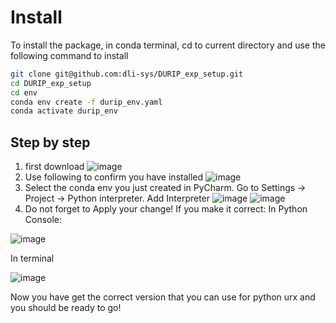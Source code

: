 # Install
To install the package, in conda terminal, cd to current directory and use the following command to install

```bash
git clone git@github.com:dli-sys/DURIP_exp_setup.git
cd DURIP_exp_setup
cd env
conda env create -f durip_env.yaml
conda activate durip_env
```

## Step by step
1. first download
  ![image](https://github.com/dli-sys/DURIP_exp_setup/assets/38682277/7e6998de-ff43-491f-a66a-649db10ff63a)
2. Use following to confirm you have installed
   ![image](https://github.com/dli-sys/DURIP_exp_setup/assets/38682277/fd84225a-17a3-4f94-b0fd-9e7705699e4c)
3. Select the conda env you just created in PyCharm. Go to Settings -> Project -> Python interpreter. Add Interpreter
  ![image](https://github.com/dli-sys/DURIP_exp_setup/assets/38682277/09d02b00-d892-4089-b0d0-4500c699fee2)
  ![image](https://github.com/dli-sys/DURIP_exp_setup/assets/38682277/a28e6f1e-9bb8-4f01-b333-a489f75eb1d4)
4. Do not forget to Apply your change! If you make it correct:
In Python Console:

  ![image](https://github.com/dli-sys/DURIP_exp_setup/assets/38682277/337d245a-0433-4a12-9070-64ac7d3f9883)

In terminal

  ![image](https://github.com/dli-sys/DURIP_exp_setup/assets/38682277/4433e3d0-7163-44d1-bd14-9c106a2ae037)

  
Now you have get the correct version that you can use for python urx and you should be ready to go!
